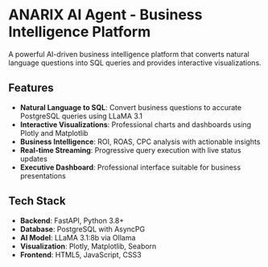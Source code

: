 # ANARIX AI Agent - Business Intelligence Platform

A powerful AI-driven business intelligence platform that converts natural language questions into SQL queries and provides interactive visualizations.

## Features

- **Natural Language to SQL**: Convert business questions to accurate PostgreSQL queries using LLaMA 3.1
- **Interactive Visualizations**: Professional charts and dashboards using Plotly and Matplotlib
- **Business Intelligence**: ROI, ROAS, CPC analysis with actionable insights
- **Real-time Streaming**: Progressive query execution with live status updates
- **Executive Dashboard**: Professional interface suitable for business presentations

## Tech Stack

- **Backend**: FastAPI, Python 3.8+
- **Database**: PostgreSQL with AsyncPG
- **AI Model**: LLaMA 3.1:8b via Ollama
- **Visualization**: Plotly, Matplotlib, Seaborn
- **Frontend**: HTML5, JavaScript, CSS3



